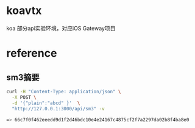 # koavtx
koa 部分api实验环境，对应iOS Gateway项目

# reference
## sm3摘要
```bash
curl -H "Content-Type: application/json" \
  -X POST \
  -d '{"plain":"abcd" }'  \
  "http://127.0.0.1:3000/api/sm3" -v
  
=> 66c7f0f462eeedd9d1f2d46bdc10e4e24167c4875cf2f7a2297da02b8f4ba8e0
```